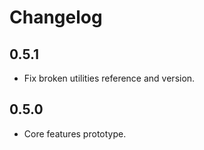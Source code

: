 # Changelog

## 0.5.1
 - Fix broken utilities reference and version.

## 0.5.0
 - Core features prototype.
